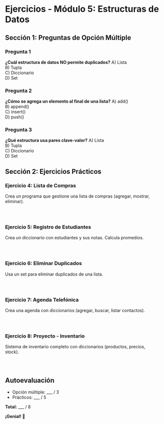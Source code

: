 # Ejercicios - Módulo 5: Estructuras de Datos

## Sección 1: Preguntas de Opción Múltiple

### Pregunta 1
**¿Cuál estructura de datos NO permite duplicados?**
A) Lista  
B) Tupla  
C) Diccionario  
D) Set  

### Pregunta 2
**¿Cómo se agrega un elemento al final de una lista?**
A) add()  
B) append()  
C) insert()  
D) push()  

### Pregunta 3
**¿Qué estructura usa pares clave-valor?**
A) Lista  
B) Tupla  
C) Diccionario  
D) Set  

## Sección 2: Ejercicios Prácticos

### Ejercicio 4: Lista de Compras
Crea un programa que gestione una lista de compras (agregar, mostrar, eliminar).
```python




```

### Ejercicio 5: Registro de Estudiantes
Crea un diccionario con estudiantes y sus notas. Calcula promedios.
```python




```

### Ejercicio 6: Eliminar Duplicados
Usa un set para eliminar duplicados de una lista.
```python




```

### Ejercicio 7: Agenda Telefónica
Crea una agenda con diccionarios (agregar, buscar, listar contactos).
```python




```

### Ejercicio 8: Proyecto - Inventario
Sistema de inventario completo con diccionarios (productos, precios, stock).
```python




```

## Autoevaluación

- Opción múltiple: ___ / 3
- Prácticos: ___ / 5

**Total:** ___ / 8

**¡Genial! 🎉**
